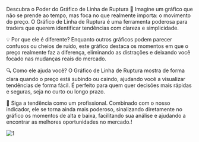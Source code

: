 Descubra o Poder do Gráfico de Linha de Ruptura 🚀
Imagine um gráfico que não se prende ao tempo, mas foca no que realmente importa: o movimento do preço. O Gráfico de Linha de Ruptura é uma ferramenta poderosa para traders que querem identificar tendências com clareza e simplicidade.

💡 Por que ele é diferente?
Enquanto outros gráficos podem parecer confusos ou cheios de ruído, este gráfico destaca os momentos em que o preço realmente faz a diferença, eliminando as distrações e deixando você focado nas mudanças reais do mercado.

🔍 Como ele ajuda você?
O Gráfico de Linha de Ruptura mostra de forma clara quando o preço está subindo ou caindo, ajudando você a visualizar tendências de forma fácil. É perfeito para quem quer decisões mais rápidas e seguras, seja no curto ou longo prazo.

🚦 Siga a tendência como um profissional.
Combinado com o nosso indicador, ele se torna ainda mais poderoso, sinalizando diretamente no gráfico os momentos de alta e baixa, facilitando sua análise e ajudando a encontrar as melhores oportunidades no mercado.!


![1](https://github.com/user-attachments/assets/2b26d2e9-c0c6-4750-9e88-0c61c2326ddc)
